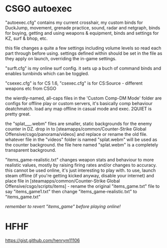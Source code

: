 # CSGO autoexec

"autoexec.cfg" contains my current crosshair, my custom binds for DuckJump, movement, grenade practice, sound, radar and netgraph, binds for buying, getting and using weapons & equipment, binds and settings for KZ, surf & bhop, etc.

this file changes a quite a few settings including volume levels so read each part through before using.
settings defined within should be set in the file as they apply on launch, overriding the in-game settings.


"surft.cfg" is my online surf config. it sets up a buch of command binds and enables turnbinds which can be toggled.


"csexec.cfg" is for CS 1.6, "csexec.cfg" is for CS:Source - different weapons etc from CSGO


the wierdly-named, all-caps files in the 'Custom Comp-DM Mode' folder are configs for offline play or custom servers, it's basically comp behaviour deatchmatch. load any map offline in casual mode and exec. 2QUIET is pretty great.

the "splat___.webm" files are smaller, static backgrounds for the enemy counter in DZ.
drop in to [steamapps/common/Counter-Strike Global Offensive/csgo/panorama/videos] and replace or rename the old file.
whatever file in the "videos" folder is named "splat.webm" will be used as the counter background.
the file here named "splat.webm" is a completely transparent background.

"items_game-realistic.txt" changes weapon stats and behaviour to more realistic values, mostly by raising firing rates and/or changes to accuracy. this cannot be used online, it's just interesting to play with.
to use, launch steam offline (if you're getting kicked anyway, disable your internet) and place file in [steamapps/common/Counter-Strike Global Offensive/csgo/scripts/items] - rename the original "items_game.txt" file to say "items_game1.txt" then change "items_game-realistic.txt" to "items_game.txt"

*remember to revert "items_game" before playing online!*


# HFHF


https://gist.github.com/henrym11106
